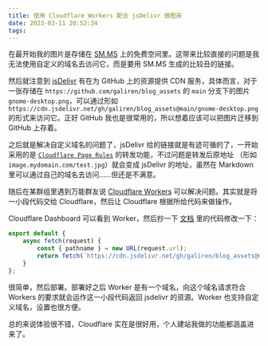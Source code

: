 ```yaml
---
title: 使用 Cloudflare Workers 配合 jsDelivr 做图床
date: 2023-03-11 20:52:34
tags:
---
```


在最开始我的图片是存储在 [SM.MS](https://sm.ms) 上的免费空间里。这带来比较直接的问题是我无法使用自定义的域名去访问它，而是要用 SM.MS 生成的比较丑的链接。

然后就注意到 [jsDelivr](https://www.jsdelivr.com/) 有在为 GitHub 上的资源提供 CDN 服务，具体而言，对于一张存储在 `https://github.com/galiren/blog_assets` 的 `main` 分支下的图片 `gnome-desktop.png`，可以通过形如 `https://cdn.jsdelivr.net/gh/galiren/blog_assets@main/gnome-desktop.png` 的形式来访问它。正好 GitHub 我也是很常用的，所以想着应该可以把图片迁移到 GitHub 上存着。

之后就是解决自定义域名的问题了，jsDelivr 给的链接就是有迹可循的了，一开始采用的是 [`Cloudflare Page Rules`](https://www.cloudflare.com/features-page-rules/) 的转发功能，不过问题是转发后原地址 （形如 `image.mydomain.com/test.jpg`）就会变成 jsDelivr 的地址，虽然在 Markdown 里可以通过自己的域名去访问......但还是不满意。

随后在某群组里遇到万能群友说 [Cloudflare Workers](https://workers.cloudflare.com/) 可以解决问题。其实就是将一小段代码交给 Cloudflare，然后让 Cloudflare 根据所给代码来做操作。

Cloudflare Dashboard 可以看到 Worker，然后抄一下 [文档](https://developers.cloudflare.com/workers/examples/images-workers/) 里的代码修改一下：

```javascript
export default {
	async fetch(request) {
		const { pathname } = new URL(request.url);
		return fetch(`https://cdn.jsdelivr.net/gh/galiren/blog_assets@main/${pathname}`);
	}
};
```
很简单，然后部署。部署好之后 Worker 是有一个域名，向这个域名请求符合 Workers 的要求就会运作这一小段代码返回 jsdelivr 的资源。Worker 也支持自定义域名，设置也很方便。

总的来说体验很不错，Cloudflare 实在是很好用，个人建站我做的功能都涵盖进来了。
